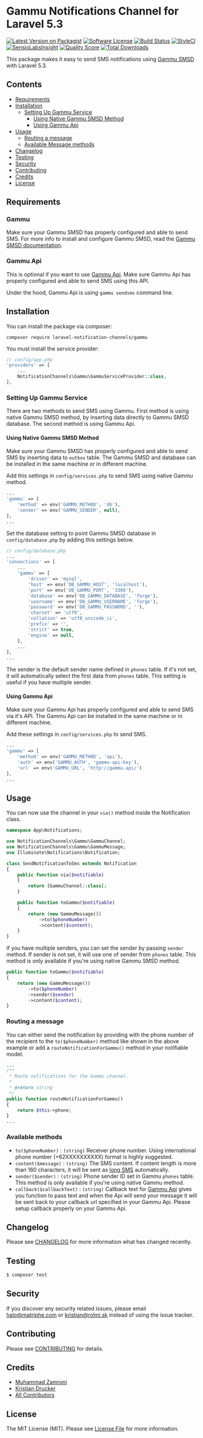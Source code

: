 # Gammu Notifications Channel for Laravel 5.3

[![Latest Version on Packagist](https://img.shields.io/packagist/v/laravel-notification-channels/gammu.svg?style=flat-square)](https://packagist.org/packages/laravel-notification-channels/gammu)
[![Software License](https://img.shields.io/badge/license-MIT-brightgreen.svg?style=flat-square)](LICENSE.md)
[![Build Status](https://travis-ci.org/laravel-notification-channels/gammu.svg?branch=master)](https://travis-ci.org/laravel-notification-channels/gammu)
[![StyleCI](https://styleci.io/repos/67163908/shield)](https://styleci.io/repos/67163908)
[![SensioLabsInsight](https://img.shields.io/sensiolabs/i/cb9970f9-6d96-4412-b4bb-d93a43daac40.svg?style=flat-square)](https://insight.sensiolabs.com/projects/cb9970f9-6d96-4412-b4bb-d93a43daac40)
[![Quality Score](https://img.shields.io/scrutinizer/g/laravel-notification-channels/gammu.svg?style=flat-square)](https://scrutinizer-ci.com/g/laravel-notification-channels/gammu)
[![Total Downloads](https://img.shields.io/packagist/dt/laravel-notification-channels/gammu.svg?style=flat-square)](https://packagist.org/packages/laravel-notification-channels/gammu)

This package makes it easy to send SMS notifications using [Gammu SMSD](https://wammu.eu/smsd/) with Laravel 5.3.

## Contents

- [Requirements](#requirements)
- [Installation](#installation)
	- [Setting Up Gammu Service](#setting-up-gammu-service)
	    - [Using Native Gammu SMSD Method](#using-native-gammu-smsd-method)
	    - [Using Gammu Api](#using-gammu-api)
- [Usage](#usage)
    - [Routing a message](#routing-a-message)
	- [Available Message methods](#available-methods)
- [Changelog](#changelog)
- [Testing](#testing)
- [Security](#security)
- [Contributing](#contributing)
- [Credits](#credits)
- [License](#license)

## Requirements

### Gammu

Make sure your Gammu SMSD has properly configured and able to send SMS. For more info to install and configure Gammu SMSD, read the [Gammu SMSD documentation](https://wammu.eu/smsd/).

### Gammu Api

This is optional if you want to use [Gammu Api](https://github.com/kristiandrucker/gammuApi). Make sure Gammu Api has properly configured and able to send SMS using this API.

Under the hood, Gammu Api is using `gammu sendsms` command line.

## Installation

You can install the package via composer:

```console
composer require laravel-notification-channels/gammu
```

You must install the service provider:

```php
// config/app.php
'providers' => [
    ...
    NotificationChannels\Gammu\GammuServiceProvider::class,
],
```

### Setting Up Gammu Service

There are two methods to send SMS using Gammu. First method is using native Gammu SMSD method, by inserting data directly to Gammu SMSD database. The second method is using Gammu Api.

#### Using Native Gammu SMSD Method

Make sure your Gammu SMSD has properly configured and able to send SMS by inserting data to `outbox` table. The Gammu SMSD and  database can be installed in the same machine or in different machine.

Add this settings in `config/services.php` to send SMS using native Gammu method.

```php
...
'gammu' => [
    'method' => env('GAMMU_METHOD', 'db'),
    'sender' => env('GAMMU_SENDER', null),
],
...
``` 

Set the database setting to point Gammu SMSD database in `config/database.php` by adding this settings below.

```php
// config/database.php
...
'connections' => [
    ...
    'gammu' => [
        'driver' => 'mysql',
        'host' => env('DB_GAMMU_HOST', 'localhost'),
        'port' => env('DB_GAMMU_PORT', '3306'),
        'database' => env('DB_GAMMU_DATABASE', 'forge'),
        'username' => env('DB_GAMMU_USERNAME', 'forge'),
        'password' => env('DB_GAMMU_PASSWORD', ''),
        'charset' => 'utf8',
        'collation' => 'utf8_unicode_ci',
        'prefix' => '',
        'strict' => true,
        'engine' => null,
    ],
    ...
],
...
```

The sender is the default sender name defined in `phones` table. If it's not set, it will automatically select the first data from `phones` table. This setting is useful if you have multiple sender.

#### Using Gammu Api

Make sure your Gammu Api has properly configured and able to send SMS via it's API. The Gammu Api can be installed in the same machine or in different machine.

Add these settings in `config/services.php` to send SMS.

``` php
...
'gammu' => [
    'method' => env('GAMMU_METHOD', 'api'),
    'auth' => env('GAMMU_AUTH', 'gammu-api-key'),
    'url' => env('GAMMU_URL', 'http://gammu.api/')
],
...
```

## Usage

You can now use the channel in your `via()` method inside the Notification class.

```php
namespace App\Notifications;

use NotificationChannels\Gammu\GammuChannel;
use NotificationChannels\Gammu\GammuMessage;
use Illuminate\Notifications\Notification;

class SendNotificationToSms extends Notification
{
    public function via($notifiable)
    {
        return [GammuChannel::class];
    }

    public function toGammu($notifiable)
    {
        return (new GammuMessage())
            ->to($phoneNumber)
            ->content($content);
    }
}
```

If you have multiple senders, you can set the sender by passing `sender` method. If sender is not set, it will use one of sender from `phones` table. This method is only available if you're using native Gammu SMSD method.

```php
public function toGammu($notifiable)
{
    return (new GammuMessage())
        ->to($phoneNumber)
        ->sender($sender)
        ->content($content);
}
```

### Routing a message

You can either send the notification by providing with the phone number of the recipient to the `to($phoneNumber)` method like shown in the above example or add a `routeNotificationForGammu()` method in your notifiable model.

```php
...
/**
 * Route notifications for the Gammu channel.
 *
 * @return string
 */
public function routeNotificationForGammu()
{
    return $this->phone;
}
...
```

### Available methods

* `to($phoneNumber)` : `(string)` Receiver phone number. Using international phone number (+62XXXXXXXXXX) format is highly suggested.
* `content($message)` : `(string)` The SMS content. If content length is more than 160 characters, it will be sent as [long SMS](https://en.wikipedia.org/wiki/Concatenated_SMS) automatically.
* `sender($sender)` : `(string)` Phone sender ID set in Gammu `phones` table. This method is only available if you're using native Gammu method.
* `callback($callbackText)` : `(string)` Callback text for [Gammu Api](https://github.com/kristiandrucker/gammuApi) gives you function to pass text and when the Api will send your message it will be sent back to your callback url specified in your Gammu Api. Please setup callback properly on your Gammu Api.

## Changelog

Please see [CHANGELOG](CHANGELOG.md) for more information what has changed recently.

## Testing

```bash
$ composer test
```

## Security

If you discover any security related issues, please email halo@matriphe.com or kristian@rolmi.sk instead of using the issue tracker.

## Contributing

Please see [CONTRIBUTING](CONTRIBUTING.md) for details.

## Credits

- [Muhammad Zamroni](https://github.com/matriphe)
- [Kristian Drucker](https://github.com/kristiandrucker)
- [All Contributors](../../contributors)

## License

The MIT License (MIT). Please see [License File](LICENSE.md) for more information.
